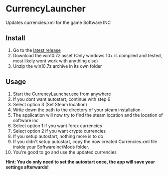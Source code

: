 # CurrencyLauncher
 Updates currencies.xml for the game Software INC

## Install
1) Go to the [latest release](https://github.com/daredloco/CurrencyLauncher/releases/latest)
2) Download the win10.7z asset (Only windows 10+ is compiled and tested, most likely wont work with anything else)
3) Unzip the win10.7z archive in its own folder
   
## Usage
1) Start the CurrencyLauncher.exe from anywhere
2) If you dont want autostart, continue with step 6
3) Select option 3 (Set Steam location)
4) Write down the path to the directory of your steam installation
5) The application will now try to find the steam location and the location of software inc
6) Select option 1 if you want forex currencies
7) Select option 2 if you want crypto currencies
8) If you setup autostart, nothing more is to do
9) If you didn't setup autostart, copy the now created Currencies.xml file inside your SoftwareInc/Mods folder.
10) You're good to go and use the updated currencies

**Hint: You do only need to set the autostart once, the app will save your settings afterwards!**
